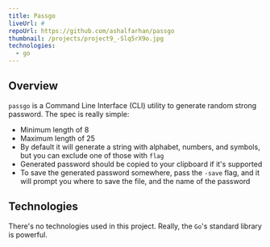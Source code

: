 ```yaml
---
title: Passgo
liveUrl: #
repoUrl: https://github.com/ashalfarhan/passgo
thumbnail: /projects/project9_-Slq5rX9o.jpg
technologies:
  - go
---
```


## Overview

`passgo` is a Command Line Interface (CLI) utility to generate random strong password. The spec is really simple:

- Minimum length of 8
- Maximum length of 25
- By default it will generate a string with alphabet, numbers, and symbols, but you can exclude one of those with `flag`
- Generated password should be copied to your clipboard if it's supported
- To save the generated password somewhere, pass the `-save` flag, and it will prompt you where to save the file, and the name of the password

## Technologies

There's no technologies used in this project. Really, the `Go`'s standard library is powerful.
